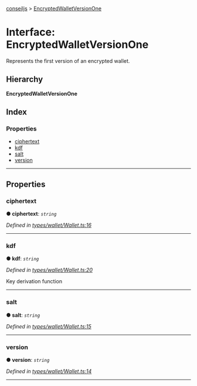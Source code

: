 [conseiljs](../README.md) > [EncryptedWalletVersionOne](../interfaces/encryptedwalletversionone.md)

# Interface: EncryptedWalletVersionOne

Represents the first version of an encrypted wallet.

## Hierarchy

**EncryptedWalletVersionOne**

## Index

### Properties

* [ciphertext](encryptedwalletversionone.md#ciphertext)
* [kdf](encryptedwalletversionone.md#kdf)
* [salt](encryptedwalletversionone.md#salt)
* [version](encryptedwalletversionone.md#version)

---

## Properties

<a id="ciphertext"></a>

###  ciphertext

**● ciphertext**: *`string`*

*Defined in [types/wallet/Wallet.ts:16](https://github.com/Cryptonomic/ConseilJS/blob/688e74f/src/types/wallet/Wallet.ts#L16)*

___
<a id="kdf"></a>

###  kdf

**● kdf**: *`string`*

*Defined in [types/wallet/Wallet.ts:20](https://github.com/Cryptonomic/ConseilJS/blob/688e74f/src/types/wallet/Wallet.ts#L20)*

Key derivation function

___
<a id="salt"></a>

###  salt

**● salt**: *`string`*

*Defined in [types/wallet/Wallet.ts:15](https://github.com/Cryptonomic/ConseilJS/blob/688e74f/src/types/wallet/Wallet.ts#L15)*

___
<a id="version"></a>

###  version

**● version**: *`string`*

*Defined in [types/wallet/Wallet.ts:14](https://github.com/Cryptonomic/ConseilJS/blob/688e74f/src/types/wallet/Wallet.ts#L14)*

___

